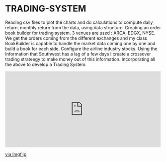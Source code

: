 # TRADING-SYSTEM

Reading csv files to plot the charts and do calculations to compute daily return, monthly return from the data, using data structure.
Creating an order book builder for  trading system. 3 venues are used : ARCA, EDGX, NYSE.
We get the orders coming from the different exchanges and my class BookBuilder is capable to handle the market data coming one by one and build a book for each side. 
Configure	the	airline	industry stocks.
Using the Information that Southwest has a lag of a few days I create a crossover trading strateegy to make money out of this information.
Incorporating all the above to develop a Trading System.

<div style="width:500px;max-width:100%;"><div style="height:0;padding-bottom:49%;position:relative;"><iframe width="500" height="245" style="position:absolute;top:0;left:0;width:100%;height:100%;" frameBorder="0" src="https://imgflip.com/embed/61jh92"></iframe></div><p><a href="https://imgflip.com/gif/61jh92">via Imgflip</a></p></div>
